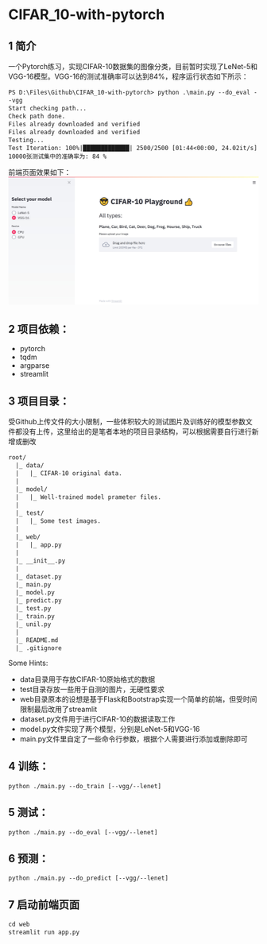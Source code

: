 # CIFAR_10-with-pytorch

## 1 简介

一个Pytorch练习，实现CIFAR-10数据集的图像分类，目前暂时实现了LeNet-5和VGG-16模型。VGG-16的测试准确率可以达到84%，程序运行状态如下所示：
```text
PS D:\Files\Github\CIFAR_10-with-pytorch> python .\main.py --do_eval --vgg
Start checking path...
Check path done.
Files already downloaded and verified
Files already downloaded and verified
Testing...
Test Iteration: 100%|█████████████| 2500/2500 [01:44<00:00, 24.02it/s]
10000张测试集中的准确率为: 84 %
```
前端页面效果如下：
![demo](web/demo.jpg)

## 2 项目依赖：

* pytorch
* tqdm
* argparse
* streamlit


## 3 项目目录：

受Github上传文件的大小限制，一些体积较大的测试图片及训练好的模型参数文件都没有上传，这里给出的是笔者本地的项目目录结构，可以根据需要自行进行新增或删改

```text
root/
  |_ data/
  |   |_ CIFAR-10 original data.
  |
  |_ model/
  |   |_ Well-trained model prameter files.
  |
  |_ test/
  |   |_ Some test images.
  |
  |_ web/
  |   |_ app.py 
  |
  |_ __init__.py
  |
  |_ dataset.py
  |_ main.py
  |_ model.py
  |_ predict.py
  |_ test.py
  |_ train.py
  |_ unil.py
  |
  |_ README.md
  |_ .gitignore
```

Some Hints:

* data目录用于存放CIFAR-10原始格式的数据
* test目录存放一些用于自测的图片，无硬性要求
* web目录原本的设想是基于Flask和Bootstrap实现一个简单的前端，但受时间限制最后改用了streamlit
* dataset.py文件用于进行CIFAR-10的数据读取工作
* model.py文件实现了两个模型，分别是LeNet-5和VGG-16
* main.py文件里自定了一些命令行参数，根据个人需要进行添加或删除即可  


## 4 训练：

```shell
python ./main.py --do_train [--vgg/--lenet]
```


## 5 测试：

```shell
python ./main.py --do_eval [--vgg/--lenet]
```


## 6 预测：

```shell
python ./main.py --do_predict [--vgg/--lenet]
```


## 7 启动前端页面

```shell
cd web
streamlit run app.py
```